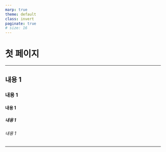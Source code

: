 ```yaml
---
marp: true
theme: default
class: invert
paginate: true
# size: 16
---
```

<!--  paginate: skip -->

# 첫 페이지

---
<!-- paginate: true -->

## 내용 1
### 내용 1
#### 내용 1
##### 내용 1
###### 내용 1
 

---